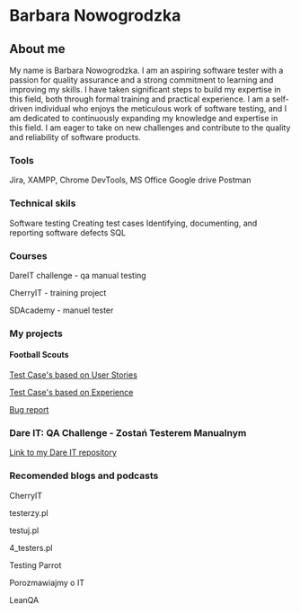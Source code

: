 # **Barbara Nowogrodzka**
## **About me**

My name is Barbara Nowogrodzka. I am an aspiring software tester with a passion for quality assurance and a strong commitment to learning and improving my skills. I have taken significant steps to build my expertise in this field, both through formal training and practical experience. 
I am a self-driven individual who enjoys the meticulous work of software testing, and I am dedicated to continuously expanding my knowledge and expertise in this field. I am eager to take on new challenges and contribute to the quality and reliability of software products.

### **Tools**

Jira,
XAMPP,
Chrome DevTools,
MS Office
Google drive
Postman

### **Technical skils**
Software testing
Creating test cases
Identifying, documenting, and reporting software defects
SQL
    
### **Courses**

DareIT challenge - qa manual testing

CherryIT - training project

SDAcademy - manuel tester

### **My projects**

#### **Football Scouts**


[Test Case's based on User Stories](https://docs.google.com/spreadsheets/d/1cJdgKOohFKX-LAvIPEd7_Vse6Cfx7HyT/edit#gid=541246506)
    
    
[Test Case's based on Experience](https://docs.google.com/spreadsheets/d/1-a9cfQO4mb6n4rqtnMebCNdCA5_44QsHkxkJyuEzlGY/edit)
    
    
[Bug report](https://docs.google.com/spreadsheets/d/1htyuzVqItWh8yE92ktEhn92GnH8HS9ysbGRo0EyD-o0/edit?usp=sharing)

### **Dare IT: QA Challenge - Zostań Testerem Manualnym**

[Link to my Dare IT repository](https://github.com/BarbaraNowogrodzka/challenge_portfolio_baska)

### **Recomended blogs and podcasts**
CherryIT

testerzy.pl

testuj.pl

4_testers.pl

Testing Parrot

Porozmawiajmy o IT

LeanQA

    
    
    


